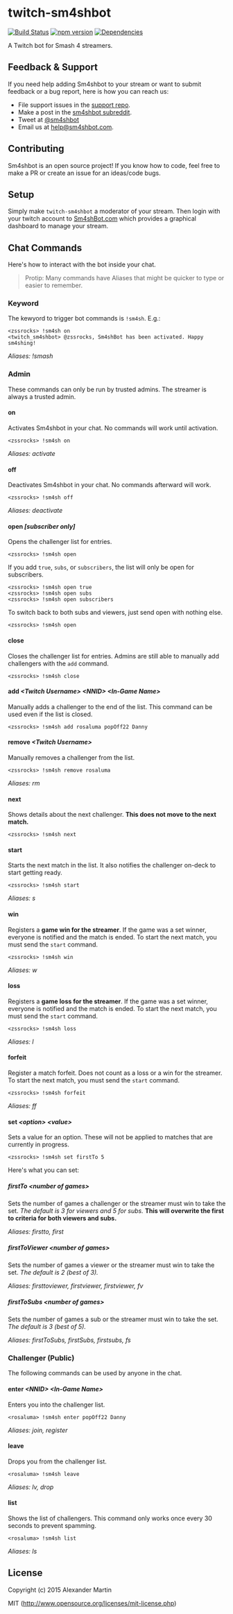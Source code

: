 # twitch-sm4shbot

[![Build Status](https://api.travis-ci.org/suitupalex/twitch-sm4shbot.svg)](https://travis-ci.org/suitupalex/twitch-sm4shbot)
[![npm version](https://badge.fury.io/js/twitch-sm4shbot.svg)](https://badge.fury.io/js/twitch-sm4shbot)
[![Dependencies](https://david-dm.org/suitupalex/twitch-sm4shbot.svg)](https://david-dm.org/suitupalex/twitch-sm4shbot)

A Twitch bot for Smash 4 streamers.

## Feedback & Support

If you need help adding Sm4shbot to your stream or want to submit feedback or a
bug report, here is how you can reach us:

* File support issues in the [support repo](https://github.com/twitch-sm4shbot/support).
* Make a post in the [sm4shbot subreddit](https://reddit.com/r/sm4shbot).
* Tweet at [@sm4shbot](https://twitter.com/sm4shbot)
* Email us at [help@sm4shbot.com](mailto:help@sm4shbot.com).

## Contributing

Sm4shbot is an open source project! If you know how to code, feel free to make a
PR or create an issue for an ideas/code bugs.

## Setup

Simply make `twitch-sm4shbot` a moderator of your stream. Then login with your
twitch account to [Sm4shBot.com](http://sm4shbot.com) which provides a graphical
dashboard to manage your stream.

## Chat Commands

Here's how to interact with the bot inside your chat.

> Protip: Many commands have Aliases that might be quicker to type
> or easier to remember.

### Keyword

The kewyord to trigger bot commands is `!sm4sh`. E.g.:

```irc
<zssrocks> !sm4sh on
<twitch_sm4shbot> @zssrocks, Sm4shBot has been activated. Happy sm4shing!
```

*Aliases: !smash*

### Admin

These commands can only be run by trusted admins. The streamer is always a
trusted admin.

#### on

Activates Sm4shbot in your chat. No commands will work until activation.

```irc
<zssrocks> !sm4sh on
```

*Aliases: activate*

#### off

Deactivates Sm4shbot in your chat. No commands afterward will work.

```irc
<zssrocks> !sm4sh off
```

*Aliases: deactivate*

#### open *[subscriber only]*

Opens the challenger list for entries.

```irc
<zssrocks> !sm4sh open
```

If you add `true`, `subs`, or `subscribers`, the list will only be open for
subscribers.

```irc
<zssrocks> !sm4sh open true
<zssrocks> !sm4sh open subs
<zssrocks> !sm4sh open subscribers
```

To switch back to both subs and viewers, just send open with nothing else.

```irc
<zssrocks> !sm4sh open
```

#### close

Closes the challenger list for entries. Admins are still able to manually add
challengers with the `add` command.

```irc
<zssrocks> !sm4sh close
```

#### add *&lt;Twitch Username> &lt;NNID> &lt;In-Game Name>*

Manually adds a challenger to the end of the list. This command can be used even
if the list is closed.

```irc
<zssrocks> !sm4sh add rosaluma popOff22 Danny
```

#### remove *&lt;Twitch Username>*

Manually removes a challenger from the list.

```irc
<zssrocks> !sm4sh remove rosaluma
```

*Aliases: rm*

#### next

Shows details about the next challenger. **This does not move to the next
match.**

```irc
<zssrocks> !sm4sh next
```

#### start

Starts the next match in the list. It also notifies the challenger on-deck to
start getting ready.

```irc
<zssrocks> !sm4sh start
```

*Aliases: s*

#### win

Registers a **game win for the streamer**. If the game was a set winner,
everyone is notified and the match is ended. To start the next match, you must
send the `start` command.

```irc
<zssrocks> !sm4sh win
```

*Aliases: w*

#### loss

Registers a **game loss for the streamer**. If the game was a set winner,
everyone is notified and the match is ended. To start the next match, you must
send the `start` command.

```irc
<zssrocks> !sm4sh loss
```

*Aliases: l*

#### forfeit

Register a match forfeit. Does not count as a loss or a win for the streamer. To
start the next match, you must send the `start` command.

```irc
<zssrocks> !sm4sh forfeit
```

*Aliases: ff*

#### set *&lt;option> &lt;value>*

Sets a value for an option. These will not be applied to matches that are
currently in progress.

```irc
<zssrocks> !sm4sh set firstTo 5
```

Here's what you can set:

##### firstTo *&lt;number of games>*

Sets the number of games a challenger or the streamer must win to take the set.
*The default is 3 for viewers and 5 for subs.* **This will overwrite the first
to criteria for both viewers and subs.**

*Aliases: firstto, first*

##### firstToViewer *&lt;number of games>*

Sets the number of games a viewer or the streamer must win to take the set.
*The default is 2 (best of 3).*

*Aliases: firsttoviewer, firstviewer, firstviewer, fv*

##### firstToSubs *&lt;number of games>*

Sets the number of games a sub or the streamer must win to take the set.
*The default is 3 (best of 5).*

*Aliases: firstToSubs, firstSubs, firstsubs, fs*

### Challenger (Public)

The following commands can be used by anyone in the chat.

#### enter *&lt;NNID> &lt;In-Game Name>*

Enters you into the challenger list.

```irc
<rosaluma> !sm4sh enter popOff22 Danny
```

*Aliases: join, register*

#### leave

Drops you from the challenger list.

```irc
<rosaluma> !sm4sh leave
```

*Aliases: lv, drop*

#### list

Shows the list of challengers. This command only works once every 30 seconds to
prevent spamming.

```irc
<rosaluma> !sm4sh list
```

*Aliases: ls*

## License

Copyright (c) 2015 Alexander Martin

MIT (http://www.opensource.org/licenses/mit-license.php)
